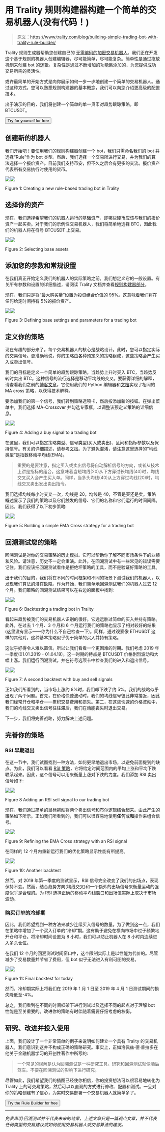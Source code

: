 # 用 Trality 规则构建器构建一个简单的交易机器人(没有代码！)

> 原文：<https://www.trality.com/blog/building-simple-trading-bot-with-trality-rule-builder/>

Trality 规则生成器帮助您创建自己的 [无需编码的加密交易机器人](/blog/crypto-trading-bots)。我们正在开发这个基于规则的机器人创建编辑器，尽可能简单，尽可能复杂。简单性是通过拖放机制来创建 bot 的逻辑。复杂性是通过不断增加的功能集添加的，为您提供成功交易所需的灵活性。

或许最简单的开始方式是向你展示如何一步一步地创建一个简单的交易机器人。通过这种方式，您可以熟悉规则构建器的基本概念，我们可以向您介绍更高级的配置技术。

出于演示的目的，我们将创建一个简单的单一货币对趋势跟踪策略，即 BTCUSDT。

<button type="button" class="chakra-button css-1hnfsz">Try for yourself for free</button>

## 创建新的机器人

我们开始吧！要使用我们的规则构建器创建一个 bot，我们只需命名我们的 bot 并选择“Rule”作为 bot 类型。然后，我们选择一个交易所进行交易，并为我们的算法选择一个报价资产。目前我们支持币安，但不久之后会有更多的交流。报价资产代表所有交易执行时使用的货币。

![](img/44c82051cd465c47ab974134010fa150.png)![](img/0ffab8accdc092e7cd4e413852c4712f.png)



Figure 1: Creating a new rule-based trading bot in Trality



## 选择你的资产

现在，我们选择希望我们的机器人运行的基础资产，即哪些硬币应该与我们的报价资产一起买卖。对于我们的示例性交易机器人，我们将简单地选择 BTC，因此我们的机器人将在符号 BTCUSDT 上交易。

![](img/edadaa00655e2c76521b68b6b4d04434.png)![](img/55dfca97fba0185a7dbee2bc142c1505.png)



Figure 2: Selecting base assets



## 添加您的参数和常规设置

在我们真正开始定义我们的机器人的实际策略之前，我们想定义它的一般设置。有关所有参数和设置的详细描述，请阅读 Trality 文档并查看[规则构建器部分](https://docs.trality.com/quick-start/rule)。

现在，我们只是将“最大购买量”设置为投资组合价值的 95%。这意味着我们将在任何给定时间持有 5%的报价资产。

![](img/19abbbad1b1c097031cf12f777867ae0.png)![](img/1959d8a15dc535b0526c637d685c69ee.png)



Figure 3: Defining base settings and parameters for a trading bot



## 定义你的策略

现在有趣的部分来了。每个交易机器人的核心是战略设计。此时，您可以指定实际的交易信号。更准确地说，你的策略由各种预定义的策略组成，这些策略会产生买入或卖出信号。

我们的目标是定义一个简单的趋势跟踪策略，当趋势上升时买入 BTC，当趋势反转时卖出 BTC。这种信号的流行选择是移动平均线的交叉。要获得详细的解释，请查看我们之前的[博客文章](/blog/developing-simple-trading-bot-with-trality-bot-code-editor)，它使用我们的 Python 编辑器和[文档](https://docs.trality.com/trality-rule-builder/signal-generation/ma-crossover)实现了相同的 MA cross 策略，以获得技术解释。

要添加我们的第一个信号，我们转到策略选项卡，然后按添加新的按钮。在弹出菜单中，我们选择 MA-Crossover 并勾选专家框，以调整该预定义策略的详细信息。

![](img/42b0471df0e94b5920aaefc2370c25eb.png)![](img/e9e90cdc46fea32797715bd676c22bb8.png)



Figure 4: Adding a buy signal to a trading bot



在这里，我们可以指定策略类型、信号类型(买入或卖出)、区间和指标参数以及保持信号。有关的详细描述，请参考[文档](https://docs.trality.com/trality-rule-builder/signal-generation/ma-crossover)。为了避免混淆，请注意这里选择的“均线类型”是指数移动平均线(EMA)。

> 重要的是要注意，指定买入或卖出信号将自动解析信号的方向，或者从技术上讲是指标的组合。这意味着当短均线(20)从下方穿过长均线(40)时，均线交叉买入会产生买入单。同样，当多头均线(40)从上方穿过均线(20)时，均线交叉卖出发出卖出指令。

我们选择均线每小时交叉一次，均线是 20，均线是 40，不管是买还是卖。策略概述显示了我们的策略以及它们触发的信号、它们的名称和它们运行的时间间隔。因此，我们获得了以下初步策略:

![](img/024181d6db5370e0021b8162133392c5.png)![](img/d48a645a5619db7b9eee20d2cbd6785b.png)



Figure 5: Building a simple EMA Cross strategy for a trading bot



## 回溯测试您的策略

回溯测试是对你的交易策略的历史模拟。它可以帮助你了解不同市场条件下的业绩和风险。请注意，历史不一定会重演。此外，在回溯测试中有一些常见的错误需要记住。我们应该把回溯测试看作是拒绝坏策略的工具，而不是验证好策略的工具。

出于我们的目的，我们将在不同的时间框架和不同的场景下测试我们的机器人，以发现我们算法的潜在缺陷。作为开始，我们简单地回溯测试我们的机器人过去 12 个月。我们策略的回溯测试结果可以在右边的面板中找到:

![](img/5f0e273253085453fd3709abf3d00657.png)![](img/9d7c4e10bae159de5c52f3656406d48e.png)



Figure 6: Backtesting a trading bot in Trality



看起来趋势被我们的交易机器人识别的很好。它远远胜过简单的买入并持有策略。此外，在过去 1 个月、3 个月和 6 个月运行我们的策略也显示了相对较好的结果(这里没有显示——你为什么不自己检查一下)。同样，通过观察像 ETHUSDT 这样的其他对，这种基本策略似乎优于简单的买入并持有策略。

这似乎好得令人难以置信。所以让我们看看一个更困难的时期。我们考虑 2019 年一季度(01.01.2019 - 01.04.19)。这一时期的特点是 BTCUSDT 价格剧烈波动和大幅上涨。我们运行回溯测试，并在符号选项卡中检查我们的进入和退出信号。

![](img/fda36023a473a412b9e94e3ed52db0cb.png)![](img/ca7a90e7ca7b16bbeba34765c6b14957.png)



Figure 7: A second backtest with buy and sell signals



正如我们所看到的，当市场上涨约 8%时，我们却下跌了约 5%。我们的战略似乎出现了两个问题。首先，在价格快速波动时，我们的均线信号彼此非常接近，因此我们经常开仓和平仓——累积交易费用和损失。第二，在这些快速的价格波动中，我们的均线交叉卖出信号往往滞后，我们在动能丧失时退出交易。

下一步，我们将完善战略，努力解决上述问题。

## 完善你的策略

### RSI 早期退出

在这一节中，我们试图找到一种方法，如何更早地退出市场，以避免前面提到的缺点。为此，我们可以看看 [RSI 策略](https://docs.trality.com/trality-rule-builder/signal-generation/relative-strength-index)，它将给定时间范围内的平均上涨和平均下跌联系起来。因此，这个信号可以用来衡量上涨对下跌的力度。我们添加 RSI 卖出信号如下:

![](img/a02d4b2c5d01206ae1ba10d6047465f8.png)![](img/95eaba1178b7debab77d449007d92abd.png)



Figure 8 Adding an RSI sell signal to our trading bot



现在，我们通过简单的鼠标拖动将两个卖出信号和布尔逻辑结合起来。由此产生的策略如下所示。正如我们所看到的，我们可以很容易地使用**任何**或**和**操作来组合信号。

![](img/5cf1243a8818baa8ff3de94f5d100e41.png)![](img/b3232bea210117a3b8ec18ab7634886e.png)



Figure 9: Refining the EMA Cross strategy with an RSI signal



在同样的 12 个月内重新运行我们的优化策略显示性能有所提高。

![](img/8edd3852f681cc9fee82b7d191a7cd08.png)![](img/323816ba49aa5c86da80f414d6cb4ff0.png)



Figure 10: Another backtest



然而，对 2019 年第一季度的测试显示，RSI 信号完全改变了我们的出场点，表现保持不变。然而，结合趋势方向(均线交叉)和一个额外的出场信号来衡量运动的强度似乎是合理的。为 RSI 选择正确的移动平均线窗口和出场值实际上取决于市场波动。

### 购买订单的冷却期

因此，我们希望找到一种方法来减少连续买入信号的数量。为了做到这一点，我们在策略中增加了一个买入订单的“冷却”期。这有助于避免在横向市场中过于频繁地开仓和平仓。将冷却时间设置为 8 小时，我们可以防止机器人在 8 小时内连续进入多头仓位。

在我们 12 个月的回溯测试时间窗口中，这个限制实际上是以性能为代价的。尽管减少了交易数量并节省了费用，但 bot 似乎无法进入有利可图的交易。

![](img/43706e1225c640dc2e174207355823ed.png)![](img/7b350daf7bc57039de2181d08984f02b.png)



Figure 11: Final backtest for today



然而，冷却期实际上将我们在 2019 年 1 月 1 日至 2019 年 4 月 1 日测试期间的损失降低至-4%。

总之，我们看到在不同的时间框架下进行测试以及选择不同的起点对于理解 bot 性能是至关重要的。改进你的策略有时伴随着需要仔细考虑的权衡。

## 研究、改进并投入使用

上面，我们设计了一个非常简单的例子来说明如何建立一个具有 Trality 的交易机器人，我们意识到这并不构成正确的策略研究。事实上，正如洛佩兹·德·普拉多在他关于金融机器学习的开创性著作中所写的:

> 一个常见的误解是认为回溯测试是一种研究工具。研究和回溯测试就像酒后驾车。不要在回溯测试的影响下进行研究。

尽管如此，我们希望我们的插图已经使你相信，你的投资想法可以很容易地转化为 Trality 上的可交易策略，然后可以以直观的方式进行修改、配置和测试。一旦对你的策略创建有了信心，为实时交易部署一个交易机器人就简单多了。

<button type="button" class="chakra-button css-1hnfsz">Try the Rule Builder for free</button>

* * *

*免责声明:回溯测试并不代表未来的结果，上述文章只是一篇观点文章，并不代表任何类型的交易建议或如何使用交易机器人或交易算法的建议。*
